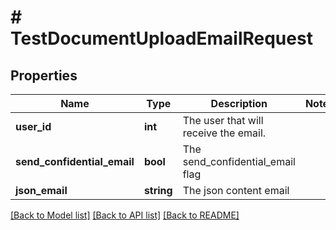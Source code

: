 # # TestDocumentUploadEmailRequest

## Properties

Name | Type | Description | Notes
------------ | ------------- | ------------- | -------------
**user_id** | **int** | The user that will receive the email. |
**send_confidential_email** | **bool** | The send_confidential_email flag |
**json_email** | **string** | The json content email |

[[Back to Model list]](../../README.md#models) [[Back to API list]](../../README.md#endpoints) [[Back to README]](../../README.md)
